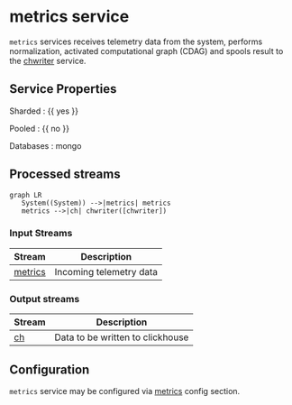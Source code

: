 # metrics service

`metrics` services receives telemetry data from the system, performs
normalization, activated computational graph (CDAG) and spools result
to the [chwriter](chwriter.md) service.

## Service Properties

Sharded
: {{ yes }}

Pooled
: {{ no }}

Databases
: mongo

## Processed streams

```mermaid
graph LR
   System((System)) -->|metrics| metrics
   metrics -->|ch| chwriter([chwriter])
```

### Input Streams

| Stream                                               | Description             |
| ---------------------------------------------------- | ----------------------- |
| [metrics](../../../dev/reference/streams/metrics.md) | Incoming telemetry data |

### Output streams

| Stream                                     | Description                      |
| ------------------------------------------ | -------------------------------- |
| [ch](../../../dev/reference/streams/ch.md) | Data to be written to clickhouse |

## Configuration

`metrics` service may be configured via [metrics]() config section.
